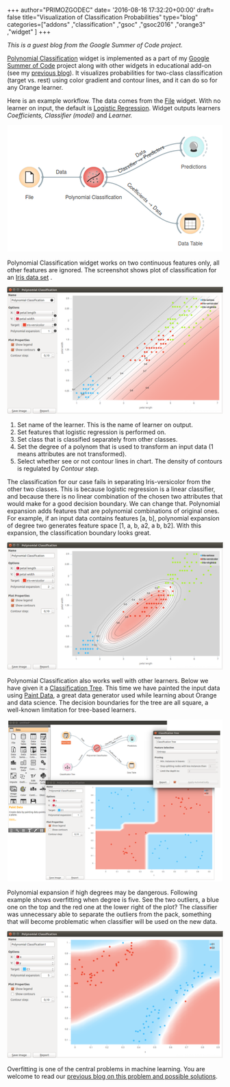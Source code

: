 +++
author="PRIMOZGODEC"
date= '2016-08-16 17:32:20+00:00'
draft= false
title="Visualization of Classification Probabilities"
type="blog"
categories=["addons" ,"classification" ,"gsoc" ,"gsoc2016" ,"orange3" ,"widget"  ]
+++

_This is a guest blog from the Google Summer of Code project._



[Polynomial Classification](http://orange3-educational.readthedocs.io/en/latest/widgets/polynomialclassification.html) widget is implemented as a part of my [Google Summer of Code](https://developers.google.com/open-source/gsoc/) project along with other widgets in educational add-on (see my [previous blog](/blog/2016/08/12/interactive-k-means/)). It visualizes probabilities for two-class classification (target vs. rest) using color gradient and contour lines, and it can do so for any Orange learner.

Here is an example workflow. The data comes from the [File](http://orange3.readthedocs.io/en/latest/widgets/data/file.html) widget. With no learner on input, the default is [Logistic Regression](http://orange3.readthedocs.io/en/latest/widgets/classify/logisticregression.html). Widget outputs learners _Coefficients,_ _Classifier (model)_ and _Learner._

![](/images/2016/08/poly-classification-flow.png)

Polynomial Classification widget works on two continuous features only, all other features are ignored. The screenshot shows plot of classification for an [Iris data set](https://en.wikipedia.org/wiki/Iris_flower_data_set) .

![](/images/2016/08/polynomial-classification-1-stamped.png)

1. Set name of the learner. This is the name of learner on output.
2. Set features that logistic regression is performed on.
3. Set class that is classified separately from other classes.
4. Set the degree of a polynom that is used to transform an input data (1 means attributes are not transformed).
5. Select whether see or not contour lines in chart. The density of contours is regulated by _Contour step._



The classification for our case fails in separating Iris-versicolor from the other two classes. This is because logistic regression is a linear classifier, and because there is no linear combination of the chosen two attributes that would make for a good decision boundary. We can change that. Polynomial expansion adds features that are polynomial combinations of original ones. For example, if an input data contains features [a, b], polynomial expansion of degree two generates feature space [1, a, b, a2, a b, b2]. With this expansion, the classification boundary looks great.

![](/images/2016/08/polynomial-classification-2.png)



Polynomial Classification also works well with other learners. Below we have given it a [Classification Tree](http://orange3.readthedocs.io/en/latest/widgets/classify/classificationtree.html). This time we have painted the input data using [Paint Data](http://orange3.readthedocs.io/en/latest/widgets/data/paintdata.html), a great data generator used while learning about Orange and data science. The decision boundaries for the tree are all square, a well-known limitation for tree-based learners.

![](/images/2016/08/poly-classification-4e.png)



Polynomial expansion if high degrees may be dangerous. Following example shows overfitting when degree is five. See the two outliers, a blue one on the top and the red one at the lower right of the plot? The classifier was unnecessary able to separate the outliers from the pack, something that will become problematic when classifier will be used on the new data.

![](/images/2016/08/poly-classification-owerfit.png)

Overfitting is one of the central problems in machine learning. You are welcome to read our [previous blog on this problem and possible solutions](/blog/2016/03/12/overfitting-and-regularization/).
